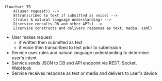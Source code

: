 

```mermaid
flowchart TB
	A((user request)) --> 
	B(transcribed to text if submitted as voice) -->
	C(rules & natural language understanding) -->
	D(service consults DB and other APIs) -->
	E(service constructs and delivers response as text, media, ssml)
```


- User makes request
	- if written then submitted as text
	- if voice then transcribed to text prior to submission
- Service uses rules and natural language understanding to determine user's intent
- Service sends JSON to DB and  API endpoint via REST, Socket, WebHook
- Service receives response as text or media and delivers to user's device

